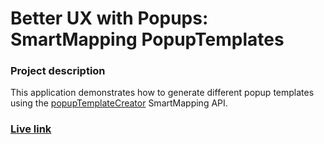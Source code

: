 # Better UX with Popups: SmartMapping PopupTemplates

### Project description

This application demonstrates how to generate different popup templates using the [popupTemplateCreator](https://developers.arcgis.com/javascript/latest/api-reference/esri-smartMapping-popup-templates.html) SmartMapping API.

### [Live link](https://lboyd93.github.io/DevSummit-Presentations/2024/better-ux-popups/smartmapping-popup/)